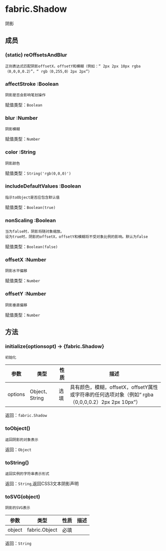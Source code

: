 # fabric.Shadow
阴影

## 成员

### (static) reOffsetsAndBlur
    正则表达式匹配阴影offsetX，offsetY和模糊（例如：“ 2px 2px 10px rgba（0,0,0,0.2）”，“ rgb（0,255,0）2px 2px”）

### affectStroke :Boolean
    阴影是否会影响笔划操作
赋值类型：`Boolean`

### blur :Number
    阴影模糊
赋值类型：`Number`

### color :String
    阴影颜色
赋值类型：`String('rgb(0,0,0)')`

### includeDefaultValues :Boolean
    指示toObject是否应包含默认值
赋值类型：`Boolean(true)`

### nonScaling :Boolean
    当为false时，阴影将随对象缩放。
    设为true时，阴影的offsetX，offsetY和模糊将不受对象比例的影响。默认为false
赋值类型：`Boolean(false)`

### offsetX :Number
    阴影水平偏移
赋值类型：`Number`

### offsetY :Number
    阴影垂直偏移
赋值类型：`Number`


## 方法

### initialize(optionsopt) → {fabric.Shadow}
    初始化
 参数|类型|性质|描述
|---|---|---|---
options|Object、String|选填|具有颜色，模糊，offsetX，offsetY属性或字符串的任何选项对象（例如“ rgba（0,0,0,0.2）2px 2px 10px”）
返回：`fabric.Shadow`



### toObject() 
    返回阴影的对象表示
返回：`Object`

### toString() 
    返回实例的字符串表示形式
返回：`String`,返回CSS3文本阴影声明

### toSVG(object) 
    阴影的SVG表示
参数|类型|性质|描述
|---|---|---|---
object|fabric.Object|必填|
返回：`String`